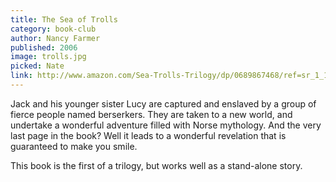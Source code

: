 ```yaml
---
title: The Sea of Trolls
category: book-club
author: Nancy Farmer
published: 2006
image: trolls.jpg
picked: Nate
link: http://www.amazon.com/Sea-Trolls-Trilogy/dp/0689867468/ref=sr_1_1?ie=UTF8&qid=1442357820&sr=8-1&keywords=sea+of+trolls
---
```


Jack and his younger sister Lucy are captured and enslaved by a group of fierce people named berserkers. They are taken to a new world, and undertake a wonderful adventure filled with Norse mythology. And the very last page in the book? Well it leads to a wonderful revelation that is guaranteed to make you smile.

This book is the first of a trilogy, but works well as a stand-alone story.